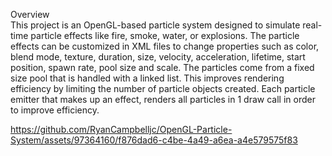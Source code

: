 Overview\
This project is an OpenGL-based particle system designed to simulate real-time particle effects like fire, smoke, water, or explosions. The particle effects can be customized in XML files to change properties such as color, blend mode, texture, duration, size, velocity, acceleration, lifetime, start position, spawn rate, pool size and scale. The particles come from a fixed size pool that is handled with a linked list. This improves rendering efficiency by limiting the number of particle objects created. Each particle emitter that makes up an effect, renders all particles in 1 draw call in order to improve efficiency.

https://github.com/RyanCampbelljc/OpenGL-Particle-System/assets/97364160/f876dad6-c4be-4a49-a6ea-a4e579575f83

